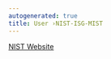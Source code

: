 ```yaml
---
autogenerated: true
title: User ›NIST-ISG-MIST
---
```


[NIST Website](https://isg.nist.gov/deepzoomweb/resources/csmet/pages/image_stitching/image_stitching.html)
